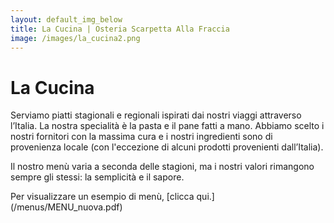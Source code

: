 ```yaml
---
layout: default_img_below
title: La Cucina | Osteria Scarpetta Alla Fraccia
image: /images/la_cucina2.png
---
```


La Cucina
==========

Serviamo piatti stagionali e regionali ispirati dai nostri viaggi attraverso l’Italia. La nostra specialità è la pasta e il pane fatti a mano. Abbiamo scelto i nostri fornitori con la massima cura e i nostri ingredienti sono di provenienza locale (con l'eccezione di alcuni prodotti provenienti dall’Italia).

Il nostro menù varia a seconda delle stagioni, ma i nostri valori rimangono sempre gli stessi: la semplicità e il sapore.

Per visualizzare un esempio di menù, [clicca qui.] (/menus/MENU_nuova.pdf)
